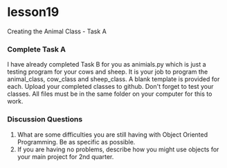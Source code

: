 # lesson19
Creating the Animal Class - Task A

### Complete Task A
I have already completed Task B for you as animials.py which is just a testing program for your cows and sheep.  It is your job to program the animal_class, cow_class and sheep_class.  A blank template is provided for each.  Upload your completed classes to github.  Don't forget to test your classes. All files must be in the same folder on your computer for this to work.

### Discussion Questions
1. What are some difficulties you are still having with Object Oriented Programming.  Be as specific as possible.
2. If you are having no problems, describe how you might use objects for your main project for 2nd quarter.
